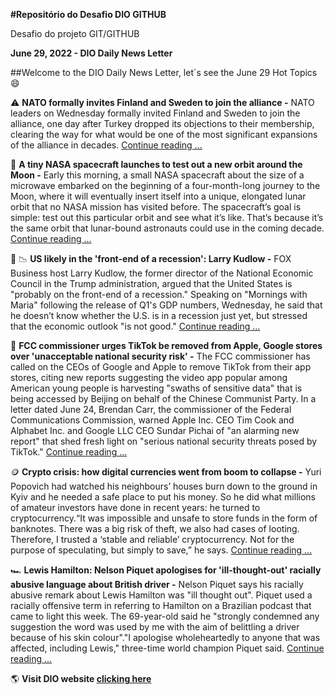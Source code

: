 **#Repositório do Desafio DIO GITHUB**

Desafio do projeto GIT/GITHUB


**June 29, 2022 - DIO Daily News Letter**

##Welcome to the DIO Daily News Letter, let´s see the June 29 Hot Topics 😄


⚠️ **NATO formally invites Finland and Sweden to join the alliance -** NATO leaders on Wednesday formally invited Finland and Sweden to join the alliance, one day after Turkey dropped its objections to their membership, clearing the way for what would be one of the most significant expansions of the alliance in decades. [Continue reading ...](https://www.nytimes.com/2022/06/29/world/europe/nato-sweden-finland.html)

🚀 **A tiny NASA spacecraft launches to test out a new orbit around the Moon -** Early this morning, a small NASA spacecraft about the size of a microwave embarked on the beginning of a four-month-long journey to the Moon, where it will eventually insert itself into a unique, elongated lunar orbit that no NASA mission has visited before. The spacecraft’s goal is simple: test out this particular orbit and see what it’s like. That’s because it’s the same orbit that lunar-bound astronauts could use in the coming decade. [Continue reading ...](https://www.theverge.com/2022/6/28/23157981/nasa-capstone-moon-artemis-program-nrho-orbit-rocket-lab)

💸 📉 **US likely in the 'front-end of a recession': Larry Kudlow -** FOX Business host Larry Kudlow, the former director of the National Economic Council in the Trump administration, argued that the United States is "probably on the front-end of a recession." Speaking on "Mornings with Maria" following the release of Q1's GDP numbers, Wednesday, he said that he doesn’t know whether the U.S. is in a recession just yet, but stressed that the economic outlook "is not good." [Continue reading ...](https://www.foxbusiness.com/economy/us-likely-front-end-recession-larry-kudlow)

📵 **FCC commissioner urges TikTok be removed from Apple, Google stores over 'unacceptable national security risk' -** The FCC commissioner has called on the CEOs of Google and Apple to remove TikTok from their app stores, citing new reports suggesting the video app popular among American young people is harvesting "swaths of sensitive data" that is being accessed by Beijing on behalf of the Chinese Communist Party. In a letter dated June 24, Brendan Carr, the commissioner of the Federal Communications Commission, warned Apple Inc. CEO Tim Cook and Alphabet Inc. and Google LLC CEO Sundar Pichai of "an alarming new report" that shed fresh light on "serious national security threats posed by TikTok." [Continue reading ...](https://www.foxbusiness.com/technology/fcc-commissioner-tiktok-removed-apple-google-stores-national-security-risk)

🪙 **Crypto crisis: how digital currencies went from boom to collapse -** Yuri Popovich had watched his neighbours’ houses burn down to the ground in Kyiv and he needed a safe place to put his money. So he did what millions of amateur investors have done in recent years: he turned to cryptocurrency.“It was impossible and unsafe to store funds in the form of banknotes. There was a big risk of theft, we also had cases of looting. Therefore, I trusted a ‘stable and reliable’ cryptocurrency. Not for the purpose of speculating, but simply to save,” he says. [Continue reading ...](https://www.theguardian.com/technology/2022/jun/29/crypto-crisis-digital-currencies-boom-collapse-bitcoin-terra)

🏎️ **Lewis Hamilton: Nelson Piquet apologises for 'ill-thought-out' racially abusive language about British driver -** Nelson Piquet says his racially abusive remark about Lewis Hamilton was "ill thought out". Piquet used a racially offensive term in referring to Hamilton on a Brazilian podcast that came to light this week. The 69-year-old said he "strongly condemned any suggestion the word was used by me with the aim of belittling a driver because of his skin colour"."I apologise wholeheartedly to anyone that was affected, including Lewis," three-time world champion Piquet said. [Continue reading ...](https://www.bbc.com/sport/formula1/61983866)



🌎 **Visit DIO website [clicking here](https://web.dio.me/home)**
